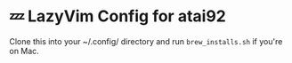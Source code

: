 # 💤 LazyVim Config for atai92

Clone this into your ~/.config/ directory and run `brew_installs.sh` if you're on Mac.
